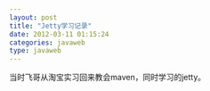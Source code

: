 ```yaml
---
layout: post
title: "Jetty学习记录"
date: 2012-03-11 01:15:24
categories: javaweb
type: javaweb
---
```


当时飞哥从淘宝实习回来教会maven，同时学习的jetty。